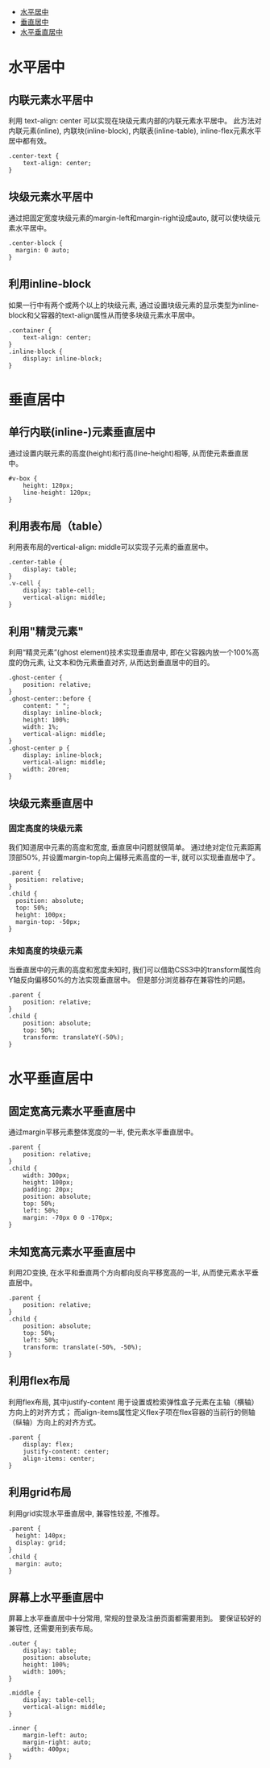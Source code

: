 - <a href="#水平居中">水平居中</a>
- <a href="#垂直居中">垂直居中</a>
- <a href="#水平垂直居中">水平垂直居中</a>

<a id="水平居中"></a>
# 水平居中

## 内联元素水平居中

利用 text-align: center 可以实现在块级元素内部的内联元素水平居中。
此方法对内联元素(inline), 内联块(inline-block), 内联表(inline-table), 
inline-flex元素水平居中都有效。

```
.center-text {
    text-align: center;
}
```

## 块级元素水平居中

通过把固定宽度块级元素的margin-left和margin-right设成auto, 就可以使块级元素水平居中。

```
.center-block {
  margin: 0 auto;
}
```

## 利用inline-block

如果一行中有两个或两个以上的块级元素, 
通过设置块级元素的显示类型为inline-block和父容器的text-align属性从而使多块级元素水平居中。

```
.container {
    text-align: center;
}
.inline-block {
    display: inline-block;
}
```

<a id="垂直居中"></a>
# 垂直居中

## 单行内联(inline-)元素垂直居中

通过设置内联元素的高度(height)和行高(line-height)相等, 从而使元素垂直居中。

```
#v-box {
    height: 120px;
    line-height: 120px;
}
```

## 利用表布局（table）

利用表布局的vertical-align: middle可以实现子元素的垂直居中。

```
.center-table {
    display: table;
}
.v-cell {
    display: table-cell;
    vertical-align: middle;
}
```

## 利用"精灵元素"

利用“精灵元素”(ghost element)技术实现垂直居中, 
即在父容器内放一个100%高度的伪元素, 
让文本和伪元素垂直对齐, 从而达到垂直居中的目的。

```
.ghost-center {
    position: relative;
}
.ghost-center::before {
    content: " ";
    display: inline-block;
    height: 100%;
    width: 1%;
    vertical-align: middle;
}
.ghost-center p {
    display: inline-block;
    vertical-align: middle;
    width: 20rem;
}
```

## 块级元素垂直居中

### 固定高度的块级元素

我们知道居中元素的高度和宽度, 垂直居中问题就很简单。
通过绝对定位元素距离顶部50%, 并设置margin-top向上偏移元素高度的一半, 
就可以实现垂直居中了。

```
.parent {
  position: relative;
}
.child {
  position: absolute;
  top: 50%;
  height: 100px;
  margin-top: -50px; 
}
```

### 未知高度的块级元素

当垂直居中的元素的高度和宽度未知时, 
我们可以借助CSS3中的transform属性向Y轴反向偏移50%的方法实现垂直居中。
但是部分浏览器存在兼容性的问题。

```
.parent {
    position: relative;
}
.child {
    position: absolute;
    top: 50%;
    transform: translateY(-50%);
}
```

<a id="水平垂直居中"></a>
# 水平垂直居中

## 固定宽高元素水平垂直居中

通过margin平移元素整体宽度的一半, 使元素水平垂直居中。

```
.parent {
    position: relative;
}
.child {
    width: 300px;
    height: 100px;
    padding: 20px;
    position: absolute;
    top: 50%;
    left: 50%;
    margin: -70px 0 0 -170px;
}
```

## 未知宽高元素水平垂直居中

利用2D变换, 在水平和垂直两个方向都向反向平移宽高的一半, 从而使元素水平垂直居中。

```
.parent {
    position: relative;
}
.child {
    position: absolute;
    top: 50%;
    left: 50%;
    transform: translate(-50%, -50%);
}
```

## 利用flex布局

利用flex布局, 
其中justify-content 用于设置或检索弹性盒子元素在主轴（横轴）方向上的对齐方式；
而align-items属性定义flex子项在flex容器的当前行的侧轴（纵轴）方向上的对齐方式。

```
.parent {
    display: flex;
    justify-content: center;
    align-items: center;
}
```

## 利用grid布局
利用grid实现水平垂直居中, 兼容性较差, 不推荐。

```
.parent {
  height: 140px;
  display: grid;
}
.child { 
  margin: auto;
}
```

## 屏幕上水平垂直居中
屏幕上水平垂直居中十分常用, 常规的登录及注册页面都需要用到。
要保证较好的兼容性, 还需要用到表布局。

```
.outer {
    display: table;
    position: absolute;
    height: 100%;
    width: 100%;
}

.middle {
    display: table-cell;
    vertical-align: middle;
}

.inner {
    margin-left: auto;
    margin-right: auto; 
    width: 400px;
}
```

